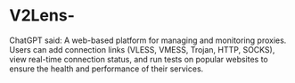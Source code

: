 # V2Lens-
ChatGPT said: A web-based platform for managing and monitoring proxies. Users can add connection links (VLESS, VMESS, Trojan, HTTP, SOCKS), view real-time connection status, and run tests on popular websites to ensure the health and performance of their services.
